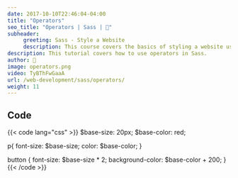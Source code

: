 ```yaml
---
date: 2017-10-10T22:46:04-04:00
title: "Operators"
seo_title: "Operators | Sass | 🦒"
subheader:
     greeting: Sass - Style a Website
     description: This course covers the basics of styling a website using Sass. Work your way through the videos/articles and I'll teach you everything you need to know to style a basic website!
description: This tutorial covers how to use operators in Sass.
author: 🦒
image: operators.png
video: TyBThFwGaaA
url: /web-development/sass/operators/
weight: 11
---
```


## Code

{{< code lang="css" >}}
$base-size: 20px;
$base-color: red;

p{
     font-size: $base-size;
     color: $base-color;
}

button {
     font-size: $base-size * 2;
     background-color: $base-color + 200;
}
{{< /code >}}